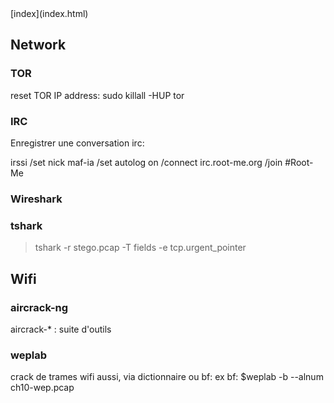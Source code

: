 <head>
  <meta http-equiv="content-type" content="text/html; charset=utf-8" />
  <title>Methode - Reseau</title>
</head>
[index](index.html)

## Network

### TOR
reset TOR IP address:
sudo killall -HUP tor

### IRC
Enregistrer une conversation irc:

irssi
/set nick maf-ia
/set autolog on
/connect irc.root-me.org
/join #Root-Me

### Wireshark

### tshark
> tshark -r stego.pcap -T fields -e tcp.urgent_pointer


## Wifi

### aircrack-ng 
aircrack-* : suite d'outils

### weplab
crack de trames wifi aussi, via dictionnaire ou bf:
ex bf:
$weplab -b --alnum ch10-wep.pcap
